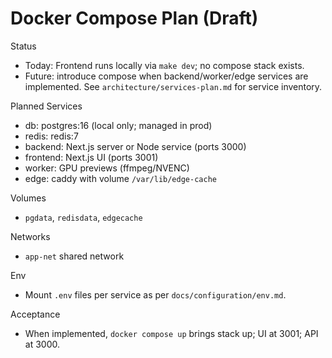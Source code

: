 # Docker Compose Plan (Draft)

Status
- Today: Frontend runs locally via `make dev`; no compose stack exists.
- Future: introduce compose when backend/worker/edge services are implemented. See `architecture/services-plan.md` for service inventory.

Planned Services
- db: postgres:16 (local only; managed in prod)
- redis: redis:7
- backend: Next.js server or Node service (ports 3000)
- frontend: Next.js UI (ports 3001)
- worker: GPU previews (ffmpeg/NVENC)
- edge: caddy with volume `/var/lib/edge-cache`

Volumes
- `pgdata`, `redisdata`, `edgecache`

Networks
- `app-net` shared network

Env
- Mount `.env` files per service as per `docs/configuration/env.md`.

Acceptance
- When implemented, `docker compose up` brings stack up; UI at 3001; API at 3000.
